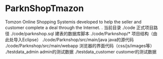 # ParknShopTmazon
Tomzon Online Shopping  Systemis developed to help the seller and customer complete a deal through the Internet.
. 当前目录
./code 正式项目路径
./code/parknshop.sql 建表的数据库脚本
./code/Parknshop/* 项目结构（由此处导入Eclipse）
./code/Parknshop/src/main/java  java的源代码
./code/Parknshop/src/main/webapp 浏览器的界面代码（css/js/images等）
./testdata_admin admin的测试数据
./testdata_customer customer的测试数据
